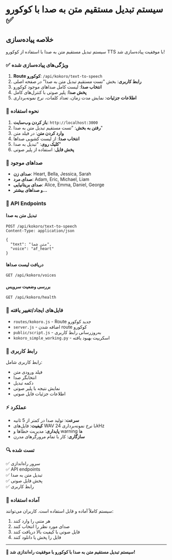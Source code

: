 # سیستم تبدیل مستقیم متن به صدا با کوکورو ✅

## خلاصه پیاده‌سازی

سیستم تبدیل مستقیم متن به صدا با استفاده از کوکورو TTS با موفقیت پیاده‌سازی شد!

### ✅ ویژگی‌های پیاده‌سازی شده

1. **Route کوکورو**: `/api/kokoro/text-to-speech`
2. **رابط کاربری**: بخش "تست مستقیم تبدیل متن به صدا" در صفحه اصلی
3. **انتخاب صدا**: لیست کامل صداهای موجود کوکورو
4. **پخش صدا**: پلیر صوتی با کنترل‌های کامل
5. **اطلاعات جزئیات**: نمایش مدت زمان، تعداد کلمات، نرخ نمونه‌برداری

### 🎯 نحوه استفاده

1. **باز کردن وب‌سایت**: `http://localhost:3000`
2. **رفتن به بخش**: "تست مستقیم تبدیل متن به صدا"
3. **وارد کردن متن**: در فیلد متن
4. **انتخاب صدا**: از لیست کشویی صداها
5. **کلیک روی**: "تبدیل به صدا"
6. **پخش فایل**: استفاده از پلیر صوتی

### 🎵 صداهای موجود

- **صدای زن**: Heart, Bella, Jessica, Sarah
- **صدای مرد**: Adam, Eric, Michael, Liam  
- **صدای بریتانیایی**: Alice, Emma, Daniel, George
- **و صداهای بیشتر...**

### 🔧 API Endpoints

#### تبدیل متن به صدا
```http
POST /api/kokoro/text-to-speech
Content-Type: application/json

{
  "text": "متن شما",
  "voice": "af_heart"
}
```

#### دریافت لیست صداها
```http
GET /api/kokoro/voices
```

#### بررسی وضعیت سرویس
```http
GET /api/kokoro/health
```

### 📁 فایل‌های ایجاد/تغییر یافته

- `routes/kokoro.js` - Route جدید کوکورو
- `server.js` - اضافه شدن route کوکورو
- `public/script.js` - به‌روزرسانی رابط کاربری
- `kokoro_simple_working.py` - اسکریپت بهبود یافته

### 🎨 رابط کاربری

رابط کاربری شامل:
- فیلد ورودی متن
- انتخابگر صدا
- دکمه تبدیل
- نمایش نتیجه با پلیر صوتی
- اطلاعات جزئیات فایل صوتی

### ⚡ عملکرد

- **سرعت**: تولید صدا در کمتر از 5 ثانیه
- **کیفیت**: فایل‌های WAV با نرخ نمونه‌برداری 24kHz
- **پایداری**: مدیریت خطاها و warning ها
- **سازگاری**: کار با تمام مرورگرهای مدرن

### 🔍 تست شده

✅ سرور راه‌اندازی  
✅ API endpoints  
✅ تبدیل متن به صدا  
✅ پخش فایل صوتی  
✅ رابط کاربری  

### 🚀 آماده استفاده

سیستم کاملاً آماده و قابل استفاده است. کاربران می‌توانند:

1. هر متنی را وارد کنند
2. صدای مورد نظر را انتخاب کنند  
3. فایل صوتی با کیفیت بالا دریافت کنند
4. فایل را پخش یا دانلود کنند

---

**🎉 سیستم تبدیل مستقیم متن به صدا با کوکورو با موفقیت راه‌اندازی شد!**


